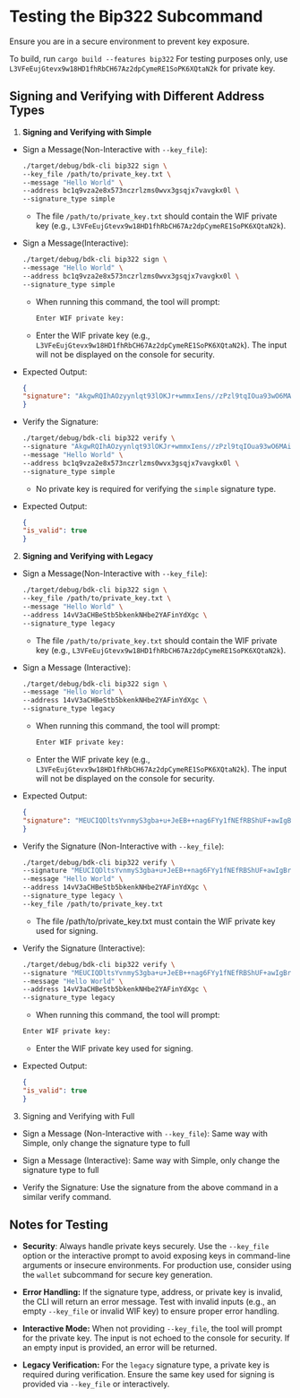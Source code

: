 # Testing the Bip322 Subcommand

Ensure you are in a secure environment to prevent key exposure.

To build, run `cargo build --features bip322`
For testing purposes only, use `L3VFeEujGtevx9w18HD1fhRbCH67Az2dpCymeRE1SoPK6XQtaN2k` for private key.

## Signing and Verifying with Different Address Types
1. **Signing and Verifying with Simple**
- Sign a Message(Non-Interactive with `--key_file`):
    ```bash
    ./target/debug/bdk-cli bip322 sign \
    --key_file /path/to/private_key.txt \
    --message "Hello World" \
    --address bc1q9vza2e8x573nczrlzms0wvx3gsqjx7vavgkx0l \
    --signature_type simple
    ```

    - The file `/path/to/private_key.txt` should contain the WIF private key (e.g., `L3VFeEujGtevx9w18HD1fhRbCH67Az2dpCymeRE1SoPK6XQtaN2k`).


- Sign a Message(Interactive):
    ```bash
    ./target/debug/bdk-cli bip322 sign \
    --message "Hello World" \
    --address bc1q9vza2e8x573nczrlzms0wvx3gsqjx7vavgkx0l \
    --signature_type simple
    ```

    - When running this command, the tool will prompt:
        ```bash
        Enter WIF private key:
        ```
    - Enter the WIF private key (e.g., `L3VFeEujGtevx9w18HD1fhRbCH67Az2dpCymeRE1SoPK6XQtaN2k`). The input will not be displayed on the console for security.

- Expected Output:
    ```json
    {
    "signature": "AkgwRQIhAOzyynlqt93lOKJr+wmmxIens//zPzl9tqIOua93wO6MAiBi5n5EyAcPScOjf1lAqIUIQtr3zKNeavYabHyR8eGhowEhAsfxIAMZZEKUPYWI4BruhAQjzFT8FSFSajuFwrDL1Yhy"
    }
    ```
- Verify the Signature:
    ```bash
    ./target/debug/bdk-cli bip322 verify \
    --signature "AkgwRQIhAOzyynlqt93lOKJr+wmmxIens//zPzl9tqIOua93wO6MAiBi5n5EyAcPScOjf1lAqIUIQtr3zKNeavYabHyR8eGhowEhAsfxIAMZZEKUPYWI4BruhAQjzFT8FSFSajuFwrDL1Yhy" \
    --message "Hello World" \
    --address bc1q9vza2e8x573nczrlzms0wvx3gsqjx7vavgkx0l \
    --signature_type simple
    ```

    - No private key is required for verifying the `simple` signature type.

- Expected Output:
    ```json
    {
    "is_valid": true
    }
    ```

2. **Signing and Verifying with Legacy**
- Sign a Message(Non-Interactive with `--key_file`):
    ```bash
    ./target/debug/bdk-cli bip322 sign \
    --key_file /path/to/private_key.txt \
    --message "Hello World" \
    --address 14vV3aCHBeStb5bkenkNHbe2YAFinYdXgc \
    --signature_type legacy
    ```
    - The file `/path/to/private_key.txt` should contain the WIF private key (e.g., `L3VFeEujGtevx9w18HD1fhRbCH67Az2dpCymeRE1SoPK6XQtaN2k`).

- Sign a Message (Interactive):
    ```bash
    ./target/debug/bdk-cli bip322 sign \
    --message "Hello World" \
    --address 14vV3aCHBeStb5bkenkNHbe2YAFinYdXgc \
    --signature_type legacy
    ```

    - When running this command, the tool will prompt:
        ```bash
        Enter WIF private key:
        ```
    - Enter the WIF private key (e.g., `L3VFeEujGtevx9w18HD1fhRbCH67Az2dpCymeRE1SoPK6XQtaN2k`). The input will not be displayed on the console for security.


- Expected Output:
    ```json
    {
    "signature": "MEUCIQDltsYvnmyS3gba+u+JeEB++nag6FYy1fNEfRBShUF+awIgBrlCXPIZaYs8Yuayg0ZqjyiCbLy9pzZIS7JWT65/nsUB"
    }
    ```
- Verify the Signature (Non-Interactive with `--key_file`):
    ```bash
    ./target/debug/bdk-cli bip322 verify \
    --signature "MEUCIQDltsYvnmyS3gba+u+JeEB++nag6FYy1fNEfRBShUF+awIgBrlCXPIZaYs8Yuayg0ZqjyiCbLy9pzZIS7JWT65/nsUB" \
    --message "Hello World" \
    --address 14vV3aCHBeStb5bkenkNHbe2YAFinYdXgc \
    --signature_type legacy \
    --key_file /path/to/private_key.txt
    ```

    - The file /path/to/private_key.txt must contain the WIF private key used for signing.

- Verify the Signature (Interactive):
    ```bash
    ./target/debug/bdk-cli bip322 verify \
    --signature "MEUCIQDltsYvnmyS3gba+u+JeEB++nag6FYy1fNEfRBShUF+awIgBrlCXPIZaYs8Yuayg0ZqjyiCbLy9pzZIS7JWT65/nsUB" \
    --message "Hello World" \
    --address 14vV3aCHBeStb5bkenkNHbe2YAFinYdXgc \
    --signature_type legacy
    ```
    - When running this command, the tool will prompt:
    ```bash
    Enter WIF private key:
    ```
    - Enter the WIF private key used for signing.

- Expected Output:
    ```json
    {
    "is_valid": true
    }
    ```

3. Signing and Verifying with Full
- Sign a Message (Non-Interactive with `--key_file`):
    Same way with Simple, only change the signature type to full

- Sign a Message (Interactive):
    Same way with Simple, only change the signature type to full

- Verify the Signature:
Use the signature from the above command in a similar verify command.

## Notes for Testing
- **Security**: Always handle private keys securely. Use the `--key_file` option or the interactive prompt to avoid exposing keys in command-line arguments or insecure environments. For production use, consider using the `wallet` subcommand for secure key generation.

- **Error Handling:** If the signature type, address, or private key is invalid, the CLI will return an error message. Test with invalid inputs (e.g., an empty `--key_file` or invalid WIF key) to ensure proper error handling.

- **Interactive Mode:** When not providing `--key_file`, the tool will prompt for the private key. The input is not echoed to the console for security. If an empty input is provided, an error will be returned.

- **Legacy Verification:** For the `legacy` signature type, a private key is required during verification. Ensure the same key used for signing is provided via `--key_file` or interactively.

